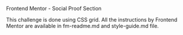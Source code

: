 Frontend Mentor - Social Proof Section

This challenge is done using CSS grid. All the instructions by Frontend Mentor are available in fm-readme.md and style-guide.md file.
